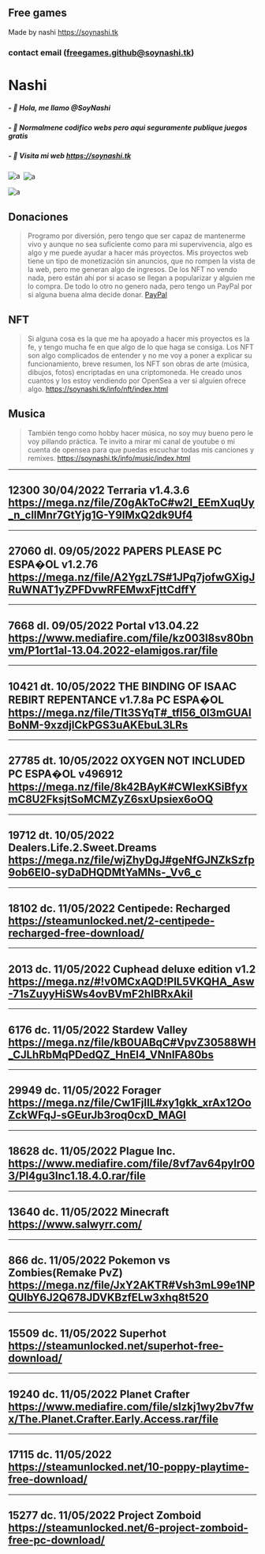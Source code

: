## Free games
Made by nashi
https://soynashi.tk
### contact email (freegames.github@soynashi.tk)


# Nashi
##### - 👋 Hola, me llamo @SoyNashi
##### - 👀 Normalmene codifico webs pero aqui seguramente publique juegos gratis
##### - 🌱 Visita mi web https://soynashi.tk


<p><img align="left" src="https://github-readme-stats.vercel.app/api/top-langs?username=SoyNashi&show_icons=true&locale=en&layout=compact" alt="a" /></p>

<p>&nbsp;<img align="center" src="https://github-readme-stats.vercel.app/api?username=SoyNashi&show_icons=true&locale=en" alt="a" /></p>

<p><img align="center" src="https://github-readme-streak-stats.herokuapp.com/?user=soyNashi&theme=dark" alt="a" /></p>



## Donaciones 

> Programo por diversión, pero tengo que ser capaz de mantenerme vivo y aunque no sea suficiente como para mi supervivencia, algo es algo y me puede ayudar a hacer más proyectos. Mis proyectos web tiene un tipo de monetización sin anuncios, que no rompen la vista de la web, pero me generan algo de ingresos. De los NFT no vendo nada, pero están ahí por si acaso se llegan a popularizar y alguien me lo compra. De todo lo otro no genero nada, pero tengo un PayPal por si alguna buena alma decide donar.
<a href="https://paypal.me/soynashi" class="mt-5 button bg-indigo-lightest-10 fs-s3 white no-underline hover-opacity-100 hover-scale-up-1 ease-300">PayPal</a>

## NFT

> Si alguna cosa es la que me ha apoyado a hacer mis proyectos es la fe, y tengo mucha fe en que algo de lo que haga se consiga. Los NFT son algo complicados de entender y no me voy a poner a explicar su funcionamiento, breve resumen, los NFT son obras de arte (música, dibujos, fotos) encriptadas en una criptomoneda. He creado unos cuantos y los estoy vendiendo por OpenSea a ver si alguien ofrece algo.
https://soynashi.tk/info/nft/index.html


## Musica

> También tengo como hobby hacer música, no soy muy bueno pero le voy pillando práctica. Te invito a mirar mi canal de youtube o mi cuenta de opensea para que puedas escuchar todas mis canciones y remixes.
https://soynashi.tk/info/music/index.html




---------------------------------------------------------------------------- 
 12300 
30/04/2022 
Terraria v1.4.3.6 
https://mega.nz/file/Z0gAkToC#w2l_EEmXuqUy_n_cllMnr7GtYjg1G-Y9IMxQ2dk9Uf4 
---------------------------------------------------------------------------- 
---------------------------------------------------------------------------- 
 27060 
dl. 09/05/2022 
PAPERS PLEASE PC ESPA�OL v1.2.76  
https://mega.nz/file/A2YgzL7S#1JPq7jofwGXigJRuWNAT1yZPFDvwRFEMwxFjttCdffY 
---------------------------------------------------------------------------- 
---------------------------------------------------------------------------- 
 7668 
dl. 09/05/2022 
Portal v13.04.22 
 https://www.mediafire.com/file/kz003l8sv80bnvm/P1ort1al-13.04.2022-elamigos.rar/file
---------------------------------------------------------------------------- 
---------------------------------------------------------------------------- 
 10421 
dt. 10/05/2022 
THE BINDING OF ISAAC REBIRT REPENTANCE v1.7.8a PC ESPA�OL 
https://mega.nz/file/Tlt3SYqT#_tfl56_0l3mGUAlBoNM-9xzdjlCkPGS3uAKEbuL3LRs 
---------------------------------------------------------------------------- 
---------------------------------------------------------------------------- 
 27785 
dt. 10/05/2022 
OXYGEN NOT INCLUDED PC ESPA�OL v496912 
https://mega.nz/file/8k42BAyK#CWIexKSiBfyxmC8U2FksjtSoMCMZyZ6sxUpsiex6oOQ 
---------------------------------------------------------------------------- 
---------------------------------------------------------------------------- 
 19712 
dt. 10/05/2022 
Dealers.Life.2.Sweet.Dreams 
https://mega.nz/file/wjZhyDgJ#geNfGJNZkSzfp9ob6El0-syDaDHQDMtYaMNs-_Vv6_c 
---------------------------------------------------------------------------- 
---------------------------------------------------------------------------- 
 18102 
dc. 11/05/2022 
Centipede: Recharged 
https://steamunlocked.net/2-centipede-recharged-free-download/ 
---------------------------------------------------------------------------- 
---------------------------------------------------------------------------- 
 2013 
dc. 11/05/2022 
Cuphead deluxe edition v1.2 
https://mega.nz/#!v0MCxAQD!PlL5VKQHA_Asw-71sZuyyHiSWs4ovBVmF2hlBRxAkiI 
---------------------------------------------------------------------------- 
---------------------------------------------------------------------------- 
 6176 
dc. 11/05/2022 
Stardew Valley 
https://mega.nz/file/kB0UABqC#VpvZ30588WH_CJLhRbMqPDedQZ_HnEl4_VNnIFA80bs 
---------------------------------------------------------------------------- 
---------------------------------------------------------------------------- 
 29949 
dc. 11/05/2022 
Forager 
https://mega.nz/file/Cw1FjIIL#xy1gkk_xrAx12OoZckWFqJ-sGEurJb3roq0cxD_MAGI 
---------------------------------------------------------------------------- 
---------------------------------------------------------------------------- 
 18628 
dc. 11/05/2022 
Plague Inc. 
https://www.mediafire.com/file/8vf7av64pylr003/Pl4gu3Inc1.18.4.0.rar/file 
---------------------------------------------------------------------------- 
---------------------------------------------------------------------------- 
 13640 
dc. 11/05/2022 
Minecraft 
https://www.salwyrr.com/ 
---------------------------------------------------------------------------- 
---------------------------------------------------------------------------- 
 866 
dc. 11/05/2022 
Pokemon vs Zombies(Remake PvZ) 
https://mega.nz/file/JxY2AKTR#Vsh3mL99e1NPQUIbY6J2Q678JDVKBzfELw3xhq8t520 
---------------------------------------------------------------------------- 
---------------------------------------------------------------------------- 
 15509 
dc. 11/05/2022 
Superhot 
https://steamunlocked.net/superhot-free-download/ 
---------------------------------------------------------------------------- 
---------------------------------------------------------------------------- 
 19240 
dc. 11/05/2022 
Planet Crafter 
https://www.mediafire.com/file/slzkj1wy2bv7fwx/The.Planet.Crafter.Early.Access.rar/file 
---------------------------------------------------------------------------- 
---------------------------------------------------------------------------- 
 17115 
dc. 11/05/2022 
https://steamunlocked.net/10-poppy-playtime-free-download/ 
---------------------------------------------------------------------------- 
---------------------------------------------------------------------------- 
 15277 
dc. 11/05/2022 
Project Zomboid 
https://steamunlocked.net/6-project-zomboid-free-pc-download/ 
---------------------------------------------------------------------------- 
